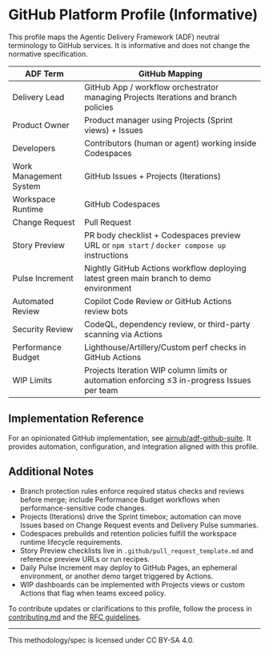 # GitHub Platform Profile (Informative)

This profile maps the Agentic Delivery Framework (ADF) neutral terminology to GitHub services. It is informative and does not change the normative specification.

| ADF Term | GitHub Mapping |
| --- | --- |
| Delivery Lead | GitHub App / workflow orchestrator managing Projects Iterations and branch policies |
| Product Owner | Product manager using Projects (Sprint views) + Issues |
| Developers | Contributors (human or agent) working inside Codespaces |
| Work Management System | GitHub Issues + Projects (Iterations) |
| Workspace Runtime | GitHub Codespaces |
| Change Request | Pull Request |
| Story Preview | PR body checklist + Codespaces preview URL or `npm start` / `docker compose up` instructions |
| Pulse Increment | Nightly GitHub Actions workflow deploying latest green main branch to demo environment |
| Automated Review | Copilot Code Review or GitHub Actions review bots |
| Security Review | CodeQL, dependency review, or third-party scanning via Actions |
| Performance Budget | Lighthouse/Artillery/Custom perf checks in GitHub Actions |
| WIP Limits | Projects Iteration WIP column limits or automation enforcing ≤3 in-progress Issues per team |

## Implementation Reference

For an opinionated GitHub implementation, see [airnub/adf-github-suite](https://github.com/airnub/adf-github-suite). It provides automation, configuration, and integration aligned with this profile.

## Additional Notes

- Branch protection rules enforce required status checks and reviews before merge; include Performance Budget workflows when performance-sensitive code changes.
- Projects (Iterations) drive the Sprint timebox; automation can move Issues based on Change Request events and Delivery Pulse summaries.
- Codespaces prebuilds and retention policies fulfill the workspace runtime lifecycle requirements.
- Story Preview checklists live in `.github/pull_request_template.md` and reference preview URLs or run recipes.
- Daily Pulse Increment may deploy to GitHub Pages, an ephemeral environment, or another demo target triggered by Actions.
- WIP dashboards can be implemented with Projects views or custom Actions that flag when teams exceed policy.

To contribute updates or clarifications to this profile, follow the process in [contributing.md](../contributing.md) and the [RFC guidelines](../rfcs/process.md).

---

This methodology/spec is licensed under CC BY-SA 4.0.
